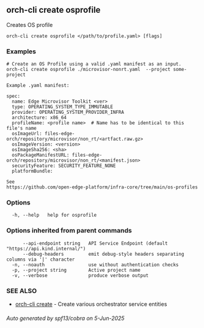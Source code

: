 ## orch-cli create osprofile

Creates OS profile

```
orch-cli create osprofile </path/to/profile.yaml> [flags]
```

### Examples

```
# Create an OS Profile using a valid .yaml manifest as an input.
orch-cli create osprofile ./microvisor-nonrt.yaml  --project some-project

Example .yaml manifest:

spec:
  name: Edge Microvisor Toolkit <ver>
  type: OPERATING_SYSTEM_TYPE_IMMUTABLE
  provider: OPERATING_SYSTEM_PROVIDER_INFRA
  architecture: x86_64
  profileName: <profile name>  # Name has to be identical to this file's name
  osImageUrl: files-edge-orch/repository/microvisor/non_rt/<artfact.raw.gz>
  osImageVersion: <version>
  osImageSha256: <sha>
  osPackageManifestURL: files-edge-orch/repository/microvisor/non_rt/<manifest.json>
  securityFeature: SECURITY_FEATURE_NONE
  platformBundle:

See 
https://github.com/open-edge-platform/infra-core/tree/main/os-profiles
```

### Options

```
  -h, --help   help for osprofile
```

### Options inherited from parent commands

```
      --api-endpoint string   API Service Endpoint (default "https://api.kind.internal/")
      --debug-headers         emit debug-style headers separating columns via '|' character
  -n, --noauth                use without authentication checks
  -p, --project string        Active project name
  -v, --verbose               produce verbose output
```

### SEE ALSO

* [orch-cli create](orch-cli_create.md)	 - Create various orchestrator service entities

###### Auto generated by spf13/cobra on 5-Jun-2025

